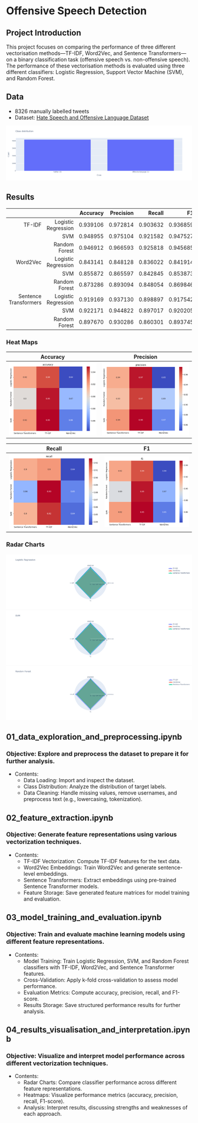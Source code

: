 # Offensive Speech Detection

## Project Introduction
This project focuses on comparing the performance of three different vectorisation methods—TF-IDF, Word2Vec, and Sentence Transformers—on a binary classification task (offensive speech vs. non-offensive speech). The performance of these vectorisation methods is evaluated using three different classifiers: Logistic Regression, Support Vector Machine (SVM), and Random Forest. 

## Data
- 8326 manually labelled tweets  
- Dataset: [Hate Speech and Offensive Language Dataset](https://www.kaggle.com/datasets/mrmorj/hate-speech-and-offensive-language-dataset) 

![Class Distribution Plot](plots/class_distribution_plot.png)

## Results

|                       |                     | Accuracy | Precision |  Recall  |    F1    |
|----------------------:|--------------------:|---------:|----------:|---------:|---------:|
|                TF-IDF | Logistic Regression | 0.939106 |  0.972814 | 0.903632 | 0.936859 |
|                       |                 SVM | 0.948955 |  0.975104 | 0.921582 | 0.947527 |
|                       |       Random Forest | 0.946912 |  0.966593 | 0.925818 | 0.945685 |
|              Word2Vec | Logistic Regression | 0.843141 |  0.848128 | 0.836022 | 0.841914 |
|                       |                 SVM | 0.855872 |  0.865597 | 0.842845 | 0.853873 |
|                       |       Random Forest | 0.873286 |  0.893094 | 0.848054 | 0.869846 |
| Sentence Transformers | Logistic Regression | 0.919169 |  0.937130 | 0.898897 | 0.917542 |
|                       |                 SVM | 0.922171 |  0.944822 | 0.897017 | 0.920205 |
|                       |       Random Forest | 0.897670 |  0.930286 | 0.860301 | 0.893745 |

### Heat Maps
| Accuracy                                            | Precision                                           | 
| --------------------------------------------------- | --------------------------------------------------- | 
| ![Accuracy Heat Map](plots/accuracy_heatmap.png)    | ![Precision Heat Map](plots/precision_heatmap.png)  | 

| Recall                                              | F1                                                  |
| --------------------------------------------------- | --------------------------------------------------- |
| ![Recall Heat Map](plots/recall_heatmap.png)        | ![F1 Heat Map](plots/f1_heatmap.png)                |

### Radar Charts
![Logistic Regression Radar](plots/logreg_radar.png) 
![SVM Radar](plots/SVM_radar.png) 
![RF Radar](plots/RF_radar.png) 

## 01_data_exploration_and_preprocessing.ipynb
### Objective: Explore and preprocess the dataset to prepare it for further analysis.
- Contents:
  - Data Loading: Import and inspect the dataset.
  - Class Distribution: Analyze the distribution of target labels.
  - Data Cleaning: Handle missing values, remove usernames, and preprocess text (e.g., lowercasing, tokenization).
## 02_feature_extraction.ipynb
### Objective: Generate feature representations using various vectorization techniques.
- Contents:
  - TF-IDF Vectorization: Compute TF-IDF features for the text data.
  - Word2Vec Embeddings: Train Word2Vec and generate sentence-level embeddings.
  - Sentence Transformers: Extract embeddings using pre-trained Sentence Transformer models.
  - Feature Storage: Save generated feature matrices for model training and evaluation.
## 03_model_training_and_evaluation.ipynb
### Objective: Train and evaluate machine learning models using different feature representations.
- Contents:
  - Model Training: Train Logistic Regression, SVM, and Random Forest classifiers with TF-IDF, Word2Vec, and Sentence Transformer features.
  - Cross-Validation: Apply k-fold cross-validation to assess model performance.
  - Evaluation Metrics: Compute accuracy, precision, recall, and F1-score.
  - Results Storage: Save structured performance results for further analysis.
## 04_results_visualisation_and_interpretation.ipynb
### Objective: Visualize and interpret model performance across different vectorization techniques.
- Contents:
  - Radar Charts: Compare classifier performance across different feature representations.
  - Heatmaps: Visualize performance metrics (accuracy, precision, recall, F1-score).
  - Analysis: Interpret results, discussing strengths and weaknesses of each approach.
